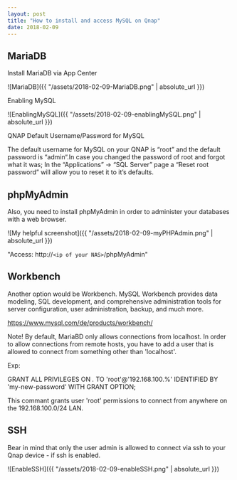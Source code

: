 ```yaml
---
layout: post
title: "How to install and access MySQL on Qnap"
date: 2018-02-09
---
```


## MariaDB

Install MariaDB via App Center

![MariaDB]({{ "/assets/2018-02-09-MariaDB.png" | absolute_url }})

Enabling MySQL

![EnablingMySQL]({{ "/assets/2018-02-09-enablingMySQL.png" | absolute_url }})

QNAP Default Username/Password for MySQL

The default username for MySQL on your QNAP is “root” and the default password is “admin“.In case you changed the password of root and forgot what it was;
In the “Applications” → “SQL Server” page a “Reset root password” will allow you to reset it to it’s defaults.

## phpMyAdmin

Also, you need to install  phpMyAdmin in order to administer your databases with a web browser.

![My helpful screenshot]({{ "/assets/2018-02-09-myPHPAdmin.png" | absolute_url }})

"Access: http://`<ip of your NAS>`/phpMyAdmin"

## Workbench

Another option would be Workbench. MySQL Workbench provides data modeling, SQL development, and comprehensive administration tools for server configuration, user administration, backup, and much more.

https://www.mysql.com/de/products/workbench/

Note!
By default, MariaBD only allows connections from localhost. In order to allow connections from remote hosts, you have to add a user that is allowed to connect from something other than 'localhost'.

Exp:

GRANT ALL PRIVILEGES ON *.* TO 'root'@'192.168.100.%' IDENTIFIED BY 'my-new-password' WITH GRANT OPTION;

This commant grants user 'root' permissions to connect from anywhere on the 192.168.100.0/24 LAN.

## SSH

Bear in mind that only the user admin is allowed to connect via ssh to your Qnap device - if ssh is enabled.

![EnableSSH]({{ "/assets/2018-02-09-enableSSH.png" | absolute_url }})
